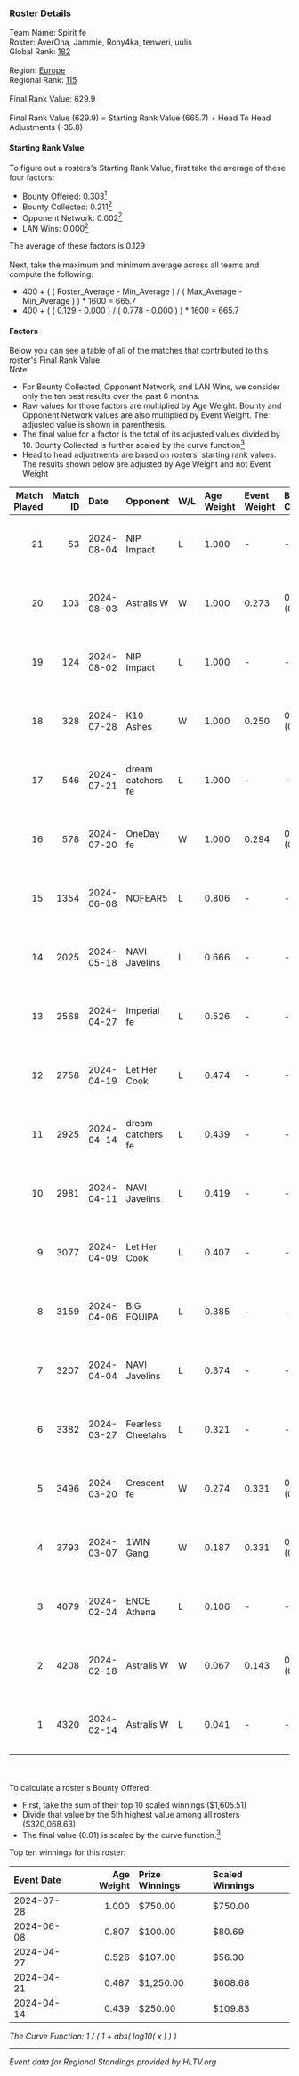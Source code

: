 ### Roster Details<br />
Team Name: Spirit fe<br />
Roster: AverOna, Jammie, Rony4ka, tenweri, uulis<br />
Global Rank: [182](../../standings_global_2024_08_06.md)<br />
<br />
Region: [Europe]( ../../standings_europe_2024_08_06.md)<br />
Regional Rank: [115]( ../../standings_europe_2024_08_06.md)<br />
<br />
Final Rank Value:  629.9<br />
<br />
Final Rank Value (629.9) = Starting Rank Value (665.7) + Head To Head Adjustments (-35.8)<br />

#### Starting Rank Value<br />
To figure out a rosters's Starting Rank Value, first take the average of these four factors:<br />
- Bounty Offered: 0.303[<sup>1</sup>](#table2)
- Bounty Collected: 0.211[<sup>2</sup>](#table1)
- Opponent Network: 0.002[<sup>2</sup>](#table1)
- LAN Wins: 0.000[<sup>2</sup>](#table1)

The average of these factors is 0.129<br />
<br />
Next, take the maximum and minimum average across all teams and compute the following:<br />
- 400 + ( ( Roster_Average - Min_Average ) / ( Max_Average - Min_Average ) ) * 1600 = 665.7
- 400 + ( ( 0.129 - 0.000 ) / ( 0.778 - 0.000 ) ) * 1600 = 665.7


#### Factors<br />
Below you can see a table of all of the matches that contributed to this roster's Final Rank Value.<br />
Note:<br />

- For Bounty Collected, Opponent Network, and LAN Wins, we consider only the ten best results over the past 6 months.
- Raw values for those factors are multiplied by Age Weight. Bounty and Opponent Network values are also multiplied by Event Weight. The adjusted value is shown in parenthesis.
- The final value for a factor is the total of its adjusted values divided by 10. Bounty Collected is further scaled by the curve function[<sup>3</sup>](#curveFunction)
- Head to head adjustments are based on rosters' starting rank values. The results shown below are adjusted by Age Weight and not Event Weight
<span id="table1"></span><br />


| Match Played | Match ID | Date       | Opponent          | W/L | Age Weight | Event Weight | Bounty Collected | Opponent Network | LAN Wins  | H2H Adj. | Roster                                   |
| -: | -: | :- | :- | :- | :- | :- | :- | :- | :- | -: | :- |
|           21 |       53 | 2024-08-04 | NIP Impact        | L   | 1.000      | -            | -                | -                | -         |   -11.53 | AverOna, Jammie, Rony4ka, tenweri, uulis |
|           20 |      103 | 2024-08-03 | Astralis W        | W   | 1.000      | 0.273        | 0.002 (0.001)    | 0.060 (0.016)    | 0 (0.000) |    16.58 | irbitka, Jammie, Rony4ka, tenweri, uulis |
|           19 |      124 | 2024-08-02 | NIP Impact        | L   | 1.000      | -            | -                | -                | -         |   -11.63 | AverOna, Jammie, Rony4ka, tenweri, uulis |
|           18 |      328 | 2024-07-28 | K10 Ashes         | W   | 1.000      | 0.250        | 0.001 (0.000)    | 0.000 (0.000)    | 0 (0.000) |    10.99 | AverOna, Jammie, Rony4ka, tenweri, uulis |
|           17 |      546 | 2024-07-21 | dream catchers fe | L   | 1.000      | -            | -                | -                | -         |   -11.45 | AverOna, Jammie, Rony4ka, tenweri, uulis |
|           16 |      578 | 2024-07-20 | OneDay fe         | W   | 1.000      | 0.294        | 0.002 (0.000)    | 0.000 (0.000)    | 0 (0.000) |    10.99 | AverOna, Jammie, Rony4ka, tenweri, uulis |
|           15 |     1354 | 2024-06-08 | NOFEAR5           | L   | 0.806      | -            | -                | -                | -         |   -11.47 | AverOna, Jammie, Rony4ka, tenweri, uulis |
|           14 |     2025 | 2024-05-18 | NAVI Javelins     | L   | 0.666      | -            | -                | -                | -         |    -5.12 | AverOna, Jammie, Rony4ka, tenweri, uulis |
|           13 |     2568 | 2024-04-27 | Imperial fe       | L   | 0.526      | -            | -                | -                | -         |    -1.63 | AverOna, Jammie, Rony4ka, tenweri, uulis |
|           12 |     2758 | 2024-04-19 | Let Her Cook      | L   | 0.474      | -            | -                | -                | -         |    -2.88 | AverOna, Jammie, Rony4ka, tenweri, uulis |
|           11 |     2925 | 2024-04-14 | dream catchers fe | L   | 0.439      | -            | -                | -                | -         |    -5.50 | AverOna, Jammie, Rony4ka, tenweri, uulis |
|           10 |     2981 | 2024-04-11 | NAVI Javelins     | L   | 0.419      | -            | -                | -                | -         |    -3.80 | AverOna, Jammie, Rony4ka, tenweri, uulis |
|            9 |     3077 | 2024-04-09 | Let Her Cook      | L   | 0.407      | -            | -                | -                | -         |    -2.41 | AverOna, Jammie, Rony4ka, tenweri, uulis |
|            8 |     3159 | 2024-04-06 | BIG EQUIPA        | L   | 0.385      | -            | -                | -                | -         |    -4.29 | AverOna, Jammie, Rony4ka, tenweri, uulis |
|            7 |     3207 | 2024-04-04 | NAVI Javelins     | L   | 0.374      | -            | -                | -                | -         |    -3.46 | AverOna, Jammie, Rony4ka, tenweri, uulis |
|            6 |     3382 | 2024-03-27 | Fearless Cheetahs | L   | 0.321      | -            | -                | -                | -         |    -4.82 | AverOna, Jammie, Rony4ka, tenweri, uulis |
|            5 |     3496 | 2024-03-20 | Crescent fe       | W   | 0.274      | 0.331        | 0.004 (0.000)    | 0.081 (0.007)    | 0 (0.000) |     4.26 | AverOna, Jammie, Rony4ka, tenweri, uulis |
|            4 |     3793 | 2024-03-07 | 1WIN Gang         | W   | 0.187      | 0.331        | 0.001 (0.000)    | 0.016 (0.001)    | 0 (0.000) |     2.90 | AverOna, Jammie, Rony4ka, tenweri, uulis |
|            3 |     4079 | 2024-02-24 | ENCE Athena       | L   | 0.106      | -            | -                | -                | -         |    -1.79 | AverOna, Jammie, Rony4ka, tenweri, uulis |
|            2 |     4208 | 2024-02-18 | Astralis W        | W   | 0.067      | 0.143        | 0.001 (0.000)    | 0.019 (0.000)    | 0 (0.000) |     0.92 | AverOna, Jammie, Rony4ka, tenweri, uulis |
|            1 |     4320 | 2024-02-14 | Astralis W        | L   | 0.041      | -            | -                | -                | -         |    -0.66 | AverOna, Jammie, Rony4ka, tenweri, uulis |

<br />
<span id="table2"></span><br />
To calculate a roster's Bounty Offered:<br />

- First, take the sum of their top 10 scaled winnings ($1,605.51)
- Divide that value by the 5th highest value among all rosters ($320,068.63)
- The final value (0.01) is scaled by the curve function.[<sup>3</sup>](#curveFunction)

Top ten winnings for this roster:<br />

| Event Date | Age Weight | Prize Winnings | Scaled Winnings |
| :- | -: | :- | :- |
| 2024-07-28 |      1.000 | $750.00        | $750.00         |
| 2024-06-08 |      0.807 | $100.00        | $80.69          |
| 2024-04-27 |      0.526 | $107.00        | $56.30          |
| 2024-04-21 |      0.487 | $1,250.00      | $608.68         |
| 2024-04-14 |      0.439 | $250.00        | $109.83         |


<span id="curveFunction"></span>_The Curve Function: 1 / ( 1 + abs( log10( x ) ) )_<br />

---
_Event data for Regional Standings provided by HLTV.org_<br />
